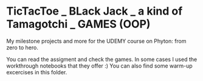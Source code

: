# TicTacToe _ BLack Jack _ a kind of Tamagotchi _ GAMES (OOP)
My milestone projects and more for the UDEMY course on Phyton: from zero to hero.

You can read the assigment and check the games. In some cases I used the workthrough notebooks that they offer :)
You can also find some warm-up excercises in this folder.
